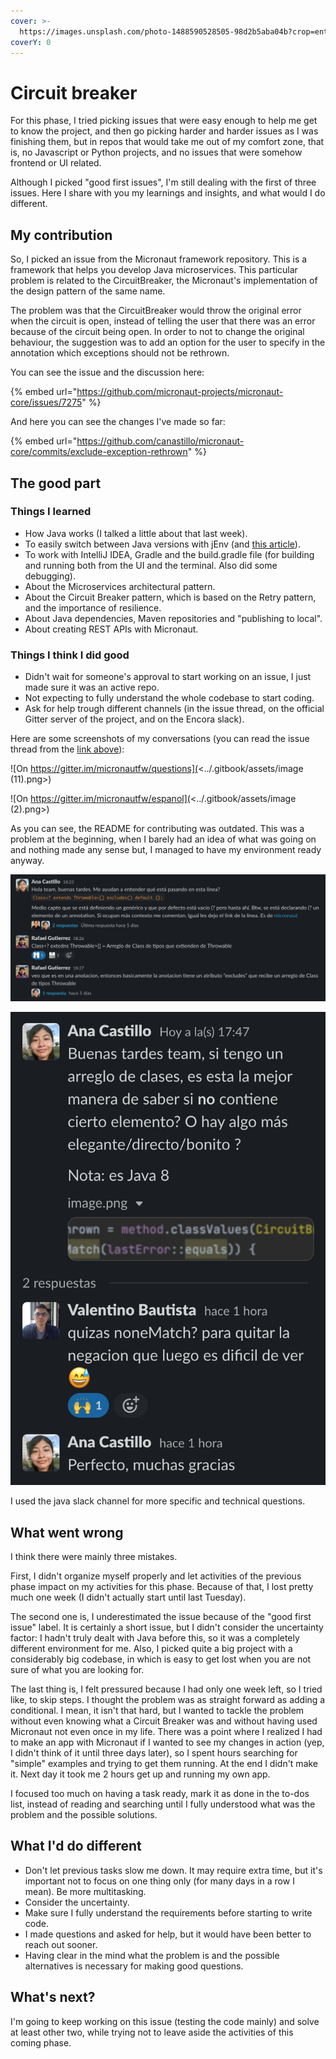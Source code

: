 ```yaml
---
cover: >-
  https://images.unsplash.com/photo-1488590528505-98d2b5aba04b?crop=entropy&cs=tinysrgb&fm=jpg&ixid=MnwxOTcwMjR8MHwxfHNlYXJjaHwxMHx8amF2YXxlbnwwfHx8fDE2NTc1NzUwNzA&ixlib=rb-1.2.1&q=80
coverY: 0
---
```


# Circuit breaker

For this phase, I tried picking issues that were easy enough to help me get to know the project, and then go picking harder and harder issues as I was finishing them, but in repos that would take me out of my comfort zone, that is, no Javascript or Python projects, and no issues that were somehow frontend or UI related.

Although I picked "good first issues", I'm still dealing with the first of three issues. Here I share with you my learnings and insights, and what would I do different.

## My contribution

So, I picked an issue from the Micronaut framework repository. This is a framework that helps you develop Java microservices. This particular problem is related to the CircuitBreaker, the Micronaut's implementation of the design pattern of the same name.

The problem was that the CircuitBreaker would throw the original error when the circuit is open, instead of telling the user that there was an error because of the circuit being open. In order to not to change the original behaviour, the suggestion was to add an option for the user to specify in the annotation which exceptions should not be rethrown.

You can see the issue and the discussion here:

{% embed url="https://github.com/micronaut-projects/micronaut-core/issues/7275" %}

And here you can see the changes I've made so far:

{% embed url="https://github.com/canastillo/micronaut-core/commits/exclude-exception-rethrown" %}

## The good part

### Things I learned

* How Java works (I talked a little about that last week).
* To easily switch between Java versions with jEnv (and [this article](https://chamikakasun.medium.com/how-to-manage-multiple-java-version-in-macos-e5421345f6d0)).
* To work with IntelliJ IDEA, Gradle and the build.gradle file (for building and running both from the UI and the terminal. Also did some debugging).
* About the Microservices architectural pattern.
* About the Circuit Breaker pattern, which is based on the Retry pattern, and the importance of resilience.
* About Java dependencies, Maven repositories and "publishing to local".
* About creating REST APIs with Micronaut.

### Things I think I did good

* Didn't wait for someone's approval to start working on an issue, I just made sure it was an active repo.
* Not expecting to fully understand the whole codebase to start coding.
* Ask for help trough different channels (in the issue thread, on the official Gitter server of the project, and on the Encora slack).

Here are some screenshots of my conversations (you can read the issue thread from the [link above](week-14.md#my-contribution)):

![On https://gitter.im/micronautfw/questions](<../.gitbook/assets/image (11).png>)

![On https://gitter.im/micronautfw/espanol](<../.gitbook/assets/image (2).png>)

As you can see, the README for contributing was outdated. This was a problem at the beginning, when I barely had an idea of what was going on and nothing made any sense but, I managed to have my environment ready anyway.

![](<../.gitbook/assets/image (14).png>)

![](<../.gitbook/assets/image (15).png>)

I used the java slack channel for more specific and technical questions.

## What went wrong

I think there were mainly three mistakes.

First, I didn't organize myself properly and let activities of the previous phase impact on my activities for this phase. Because of that, I lost pretty much one week (I didn't actually start until last Tuesday).

The second one is, I underestimated the issue because of the "good first issue" label. It is certainly a short issue, but I didn't consider the uncertainty factor: I hadn't truly dealt with Java before this, so it was a completely different environment for me. Also, I picked quite a big project with a considerably big codebase, in which is easy to get lost when you are not sure of what you are looking for.

The last thing is, I felt pressured because I had only one week left, so I tried like, to skip steps. I thought the problem was as straight forward as adding a conditional. I mean, it isn't that hard, but I wanted to tackle the problem without even knowing what a Circuit Breaker was and without having used Micronaut not even once in my life. There was a point where I realized I had to make an app with Micronaut if I wanted to see my changes in action (yep, I didn't think of it until three days later), so I spent hours searching for "simple" examples and trying to get them running. At the end I didn't make it. Next day it took me 2 hours get up and running my own app.

I focused too much on having a task ready, mark it as done in the to-dos list, instead of reading and searching until I fully understood what was the problem and the possible solutions.

## What I'd do different

* Don't let previous tasks slow me down. It may require extra time, but it's important not to focus on one thing only (for many days in a row I mean). Be more multitasking.
* Consider the uncertainty.
* Make sure I fully understand the requirements before starting to write code.
* I made questions and asked for help, but it would have been better to reach out sooner.
* Having clear in the mind what the problem is and the possible alternatives is necessary for making good questions.

## What's next?

I'm going to keep working on this issue (testing the code mainly) and solve at least other two, while trying not to leave aside the activities of this coming phase.

